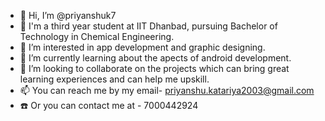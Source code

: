 - 👋 Hi, I’m @priyanshuk7
- 📖 I'm a third year student at IIT Dhanbad, pursuing Bachelor of Technology in Chemical Engineering.
- 👀 I’m interested in app development and graphic designing.
- 🌱 I’m currently learning about the apects of android development.
- 🙌 I’m looking to collaborate on the projects which can bring great learning experiences and can help me upskill.
- 📫 You can reach me by my email- priyanshu.katariya2003@gmail.com
- ☎️ Or you can contact me at - 7000442924

<!---
priyanshuk7/priyanshuk7 is a ✨ special ✨ repository because its `README.md` (this file) appears on your GitHub profile.
You can click the Preview link to take a look at your changes.
--->
